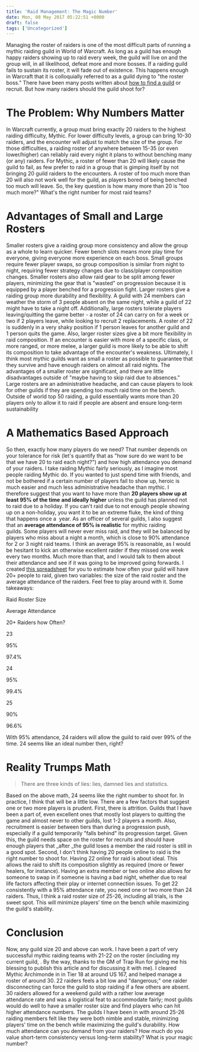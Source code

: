 ```yaml
---
title: 'Raid Management: The Magic Number'
date: Mon, 08 May 2017 05:22:51 +0000
draft: false
tags: ['Uncategorized']
---
```


Managing the roster of raiders is one of the most difficult parts of running a mythic raiding guild in World of Warcraft. As long as a guild has enough happy raiders showing up to raid every week, the guild will live on and the group will, in all likelihood, defeat more and more bosses. If a raiding guild fails to sustain its roster, it will fade out of existence. This happens enough in Warcraft that it is colloquially referred to as a guild dying to "the roster boss." There have been many posts written about [how to find a guild](http://raidadvice.com/how-to-find-a-new-guild-a-guide-and-case-study/) or recruit. But how many raiders should the guild shoot for?

The Problem: Why Numbers Matter
===============================

In Warcraft currently, a group must bring exactly 20 raiders to the highest raiding difficulty, Mythic. For lower difficulty levels, a group can bring 10-30 raiders, and the encounter will adjust to match the size of the group. For those difficulties, a raiding roster of anywhere between 15-35 (or even lower/higher) can reliably raid every night it plans to without benching many (or any) raiders. For Mythic, a roster of fewer than 20 will likely cause the guild to fail, as few prefer to raid in a group that is gimping itself by not bringing 20 guild raiders to the encounters. A roster of too much more than 20 will also not work well for the guild, as players bored of being benched too much will leave. So, the key question is how many more than 20 is "too much more?" What's the right number for most raid teams?

Advantages of Small and Large Rosters
=====================================

Smaller rosters give a raiding group more consistency and allow the group as a whole to learn quicker. Fewer bench slots means more play time for everyone, giving everyone more experience on each boss. Small groups require fewer player swaps, so group composition is similar from night to night, requiring fewer strategy changes due to class/player composition changes. Smaller rosters also allow raid gear to be split among fewer players, minimizing the gear that is "wasted" on progression because it is equipped by a player benched for a progression fight. Larger rosters give a raiding group more durability and flexibility. A guild with 24 members can weather the storm of 3 people absent on the same night, while a guild of 22 might have to take a night off. Additionally, large rosters tolerate players leaving/quitting the game better - a roster of 24 can carry on for a week or two if 2 players leave, while looking to recruit 2 replacements. A roster of 22 is suddenly in a very shaky position if 1 person leaves for another guild and 1 person quits the game. Also, larger roster sizes give a bit more flexibility in raid composition. If an encounter is easier with more of a specific class, or more ranged, or more melee, a larger guild is more likely to be able to shift its composition to take advantage of the encounter's weakness. Ultimately, I think most mythic guilds want as small a roster as possible to guarantee that they survive and have enough raiders on almost all raid nights. The advantages of a smaller roster are significant, and there are little disadvantages outside of "maybe having to skip raid due to absences." Large rosters are an administrative headache, and can cause players to look for other guilds if they are spending too much raid time on the bench. Outside of world top 50 raiding, a guild essentially wants more than 20 players only to allow it to raid if people are absent and ensure long-term sustainability

A Mathematics Based Approach
============================

So then, exactly how many players do we need? That number depends on your tolerance for risk (let's quantify that as "how sure do we want to be that we have 20 to raid each night?") and how high attendance you demand of your raiders. I take raiding Mythic fairly seriously, as I imagine most people raiding Mythic do. If you wanted to just spend time with friends, and not be bothered if a certain number of players fail to show up, heroic is much easier and much less administrative headache than mythic. I therefore suggest that you want to have more than **20 players show up at least 95% of the time** **and ideally higher** unless the guild has planned not to raid due to a holiday. If you can't raid due to not enough people showing up on a non-holiday, you want it to be an extreme fluke, the kind of thing that happens once a  year. As an officer of several guilds, I also suggest that an **average attendance of 95% is realistic** for mythic raiding guilds. Some players will never ever miss raid, and they will be balanced by players who miss about a night a month, which is close to 90% attendance for 2 or 3 night raid teams. I think an average 95% is reasonable, as I would be hesitant to kick an otherwise excellent raider if they missed one week every two months. Much more than that, and I would talk to them about their attendance and see if it was going to be improved going forwards. I created [this spreadsheet](https://docs.google.com/spreadsheets/d/12DvYkwJkGiMm7v_mGaKiRjbHADD7WbdbH7XifAjk9b8/) for you to estimate how often your guild will have 20+ people to raid, given two variables: the size of the raid roster and the average attendance of the raiders. Feel free to play around with it. Some takeaways:

Raid Roster Size

Average Attendance

20+ Raiders how Often?

23

95%

97.4%

24

95%

99.4%

25

90%

96.6%

With 95% attendance, 24 raiders will allow the guild to raid over 99% of the time. 24 seems like an ideal number then, right?

Reality Trumps Math
===================

> There are three kinds of lies: lies, damned lies and statistics.

Based on the above math, 24 seems like the right number to shoot for. In practice, I think that will be a little low. There are a few factors that suggest one or two more players is prudent. First, there is attrition. Guilds that I have been a part of, even excellent ones that mostly lost players to quitting the game and almost never to other guilds, lost 1-2 players a month. Also, recruitment is easier between tiers than during a progression push, especially if a guild temporarily "falls behind" its progression target. Given this, the guild needs space on the roster for recruits and should have enough players that _after _the guild loses a member the raid roster is still in a good spot. Second, I don't think having 20 people online to raid is the right number to shoot for. Having 22 online for raid is about ideal. This allows the raid to shift its composition slightly as required (more or fewer healers, for instance). Having an extra member or two online also allows for someone to swap in if someone is having a bad night, whether due to real life factors affecting their play or internet connection issues. To get 22 consistently with a 95% attendance rate, you need one or two more than 24 raiders. Thus, I think a raid roster size of 25-26, including all trials, is the sweet spot. This will minimize players' time on the bench while maximizing the guild's stability.

Conclusion
==========

Now, any guild size 20 and above can work. I have been a part of very successful mythic raiding teams with 21-22 on the roster (including my current guild, <Trap Run>. By the way, thanks to the GM of Trap Run for giving me his blessing to publish this article and for discussing it with me). I cleared Mythic Archimonde in <Cake Plantation> in Tier 18 at around US 167, and helped manage a roster of around 30. 22 raiders feels a bit low and "dangerous;" one raider disconnecting can force the guild to stop raiding if a few others are absent. 30 raiders allowed for a weekend guild with a rather low average attendance rate and was a logistical feat to accommodate fairly; most guilds would do well to have a smaller roster size and find players who can hit higher attendance numbers. The guilds I have been in with around 25-26 raiding members felt like they were both nimble and stable, minimizing players' time on the bench while maximizing the guild's durability. How much attendance can you demand from your raiders? How much do you value short-term consistency versus long-term stability? What is your magic number?